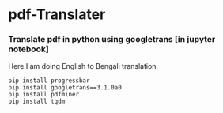 # pdf-Translater
### Translate pdf in python using googletrans [in jupyter notebook]

Here I am doing English to Bengali translation.

```
pip install progressbar
pip install googletrans==3.1.0a0
pip install pdfminer
pip install tqdm
```
